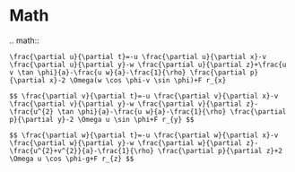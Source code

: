 # Math

.. math::

    \frac{\partial u}{\partial t}=-u \frac{\partial u}{\partial x}-v \frac{\partial u}{\partial y}-w \frac{\partial u}{\partial z}+\frac{u v \tan \phi}{a}-\frac{u w}{a}-\frac{1}{\rho} \frac{\partial p}{\partial x}-2 \Omega(w \cos \phi-v \sin \phi)+F r_{x}

    $$ \frac{\partial v}{\partial t}=-u \frac{\partial v}{\partial x}-v \frac{\partial v}{\partial y}-w \frac{\partial v}{\partial z}-\frac{u^{2} \tan \phi}{a}-\frac{u w}{a}-\frac{1}{\rho} \frac{\partial p}{\partial y}-2 \Omega u \sin \phi+F r_{y} $$

    $$ \frac{\partial w}{\partial t}=-u \frac{\partial w}{\partial x}-v \frac{\partial w}{\partial y}-w \frac{\partial w}{\partial z}-\frac{u^{2}+v^{2}}{a}-\frac{1}{\rho} \frac{\partial p}{\partial z}+2 \Omega u \cos \phi-g+F r_{z} $$
